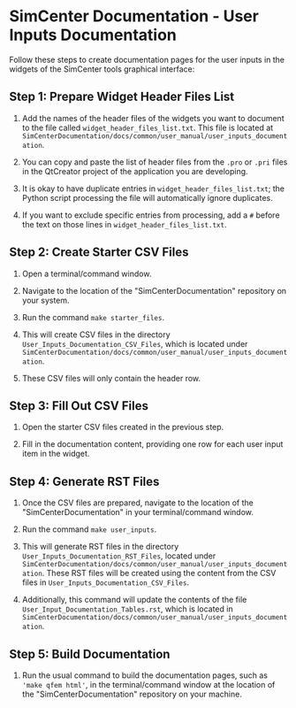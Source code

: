 # SimCenter Documentation - User Inputs Documentation

Follow these steps to create documentation pages for the user inputs in the widgets of the SimCenter tools graphical interface:

## Step 1: Prepare Widget Header Files List

1. Add the names of the header files of the widgets you want to document to the file called `widget_header_files_list.txt`. This file is located at `SimCenterDocumentation/docs/common/user_manual/user_inputs_documentation`.

2. You can copy and paste the list of header files from the `.pro` or `.pri` files in the QtCreator project of the application you are developing.

3. It is okay to have duplicate entries in `widget_header_files_list.txt`; the Python script processing the file will automatically ignore duplicates.

4. If you want to exclude specific entries from processing, add a `#` before the text on those lines in `widget_header_files_list.txt`.

## Step 2: Create Starter CSV Files

1. Open a terminal/command window.

2. Navigate to the location of the "SimCenterDocumentation" repository on your system.

3. Run the command `make starter_files`.

4. This will create CSV files in the directory `User_Inputs_Documentation_CSV_Files`, which is located under `SimCenterDocumentation/docs/common/user_manual/user_inputs_documentation`.

5. These CSV files will only contain the header row.

## Step 3: Fill Out CSV Files

1. Open the starter CSV files created in the previous step.

2. Fill in the documentation content, providing one row for each user input item in the widget.

## Step 4: Generate RST Files

1. Once the CSV files are prepared, navigate to the location of the "SimCenterDocumentation" in your terminal/command window.

2. Run the command `make user_inputs`.

3. This will generate RST files in the directory `User_Inputs_Documentation_RST_Files`, located under `SimCenterDocumentation/docs/common/user_manual/user_inputs_documentation`. These RST files will be created using the content from the CSV files in `User_Inputs_Documentation_CSV_Files`.

4. Additionally, this command will update the contents of the file `User_Input_Documentation_Tables.rst`, which is located in `SimCenterDocumentation/docs/common/user_manual/user_inputs_documentation`.

## Step 5: Build Documentation

1. Run the usual command to build the documentation pages, such as `'make qfem html'`, in the terminal/command window at the location of the "SimCenterDocumentation" repository on your machine.

